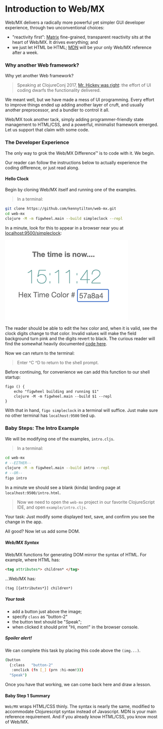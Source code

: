 # Introduction to Web/MX

Web/MX delivers a radically more powerful yet simpler GUI developer experience, through two unconventional choices:
* "reactivity first": [Matrix](https://github.com/kennytilton/matrix/blob/main/cljc/matrix/README.md) fine-grained, transparent reactivity sits at the heart of Web/MX. It drives everything; and
* we just let HTML be HTML; [MDN](https://developer.mozilla.org/en-US/docs/Web/HTML) will be your only Web/MX reference after a week.

### Why another Web framework?
Why yet another Web framework? 

> Speaking at ClojureConj 2017, [Mr. Hickey was right](https://youtu.be/2V1FtfBDsLU?t=1261): the effort of UI coding dwarfs the functionality delivered.

We meant well, but we have made a mess of UI programming. Every effort to improve things ended up adding another layer of cruft, and usually another preprocessor, and a bundler to control it all. 

Web/MX took another tack, simply adding programmer-friendly state management to HTML/CSS, and a powerful, minimalist framework emerged. Let us support that claim with some code.

### The Developer Experience
The only way to grok the Web/MX Difference&trade; is to code with it. We begin.

Our reader can follow the instructions below to actually experience the coding difference, or just read along.

#### Hello Clock
Begin by cloning Web/MX itself and running one of the examples. 

> In a terminal:
```bash
git clone https://github.com/kennytilton/web-mx.git
cd web-mx
clojure -M -m figwheel.main --build simpleclock --repl
```
In a minute, look for this to appear in a browser near you at [localhost:9500/simpleclock](http://localhost:9500/simpleclock.html):

![Web MX](../images/simpleclock.png)

The reader should be able to edit the hex color and, when it is valid, see the clock digits change to that color. Invalid values will make the field background turn pink and the digits revert to black. The curious reader will find the somewhat heavily documented [code here](https://github.com/kennytilton/web-mx/blob/main/src/tiltontec/example/simpleclock.cljs). 

Now we can return to the terminal:
> Enter ^C ^D to return to the shell prompt.

Before continuing, for convenience we can add this function to our shell startup:
```
figo () {
    echo "figwheel building and running $1"
    clojure -M -m figwheel.main --build $1 --repl
}
```
With that in hand, `figo simpleclock` in a terminal will suffice. Just make sure no other terminal has `localhost:9500` tied up.

### Baby Steps: The Intro Example
We will be modifying one of the examples, `intro.cljs`.

> In a terminal:
```bash
cd web-mx
# --EITHER--
clojure -M -m figwheel.main --build intro --repl
# --OR-- 
figo intro
```
In a minute we should see a blank (kinda) landing page at `localhost:9500/intro.html`.

> Now we need to open the `web-mx` project in our favorite ClojureScript IDE, and open `example/intro.cljs`.

Your task: Just modify some displayed text, save, and confirm you see the change in the app. 

All good? Now let us add some DOM.
##### Web/MX Syntax
Web/MX functions for generating DOM mirror the syntax of HTML. For example, where HTML has:
```html
<tag attributes*> children* </tag>
```
...Web/MX has:
```clojure
(tag [{attributes*}] children*)
```
##### Your task
* add a button just above the image;
* specify `class` as "button-2"
* the button text should be "Speak";
* when clicked it should print "Hi, mom!" in the browser console.

##### Spoiler alert!
We can complete this task by placing this code above the `(img...)`.
```bash
(button
  {:class   "button-2"
   :onclick (fn [_] (prn :hi-mom!))}
  "Speak")
```
Once you have that working, we can come back here and draw a lesson.

#### Baby Step 1 Summary
`Web/MX` wraps HTML/CSS thinly. The syntax is nearly the same, modified to accommodate Clojurescript syntax instead of Javascript. MDN is your main reference requirement. And if you already know HTML/CSS, you know most of Web/MX.

###
